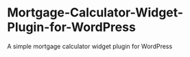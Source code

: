 Mortgage-Calculator-Widget-Plugin-for-WordPress
===============================================

A simple mortgage calculator widget plugin for WordPress